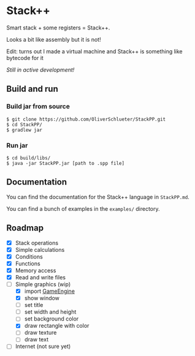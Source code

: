 # Stack++

Smart stack + some registers = Stack++.

Looks a bit like assembly but it is not!

Edit: turns out I made a virtual machine and Stack++ is something like bytecode for it

_Still in active development!_

## Build and run

### Build jar from source

````console
$ git clone https://github.com/OliverSchlueter/StackPP.git
$ cd StackPP/
$ gradlew jar
````

### Run jar

````console
$ cd build/libs/
$ java -jar StackPP.jar [path to .spp file]
````

## Documentation

You can find the documentation for the Stack++ language in ``StackPP.md``.

You can find a bunch of examples in the ``examples/`` directory.

## Roadmap

- [x] Stack operations
- [x] Simple calculations
- [x] Conditions
- [x] Functions
- [x] Memory access
- [x] Read and write files
- [ ] Simple graphics (wip)
    - [x] import [GameEngine](https://github.com/OliverSchlueter/GameEngine)
    - [x] show window
    - [ ] set title
    - [ ] set width and height
    - [ ] set background color
    - [x] draw rectangle with color
  - [ ] draw texture
  - [ ] draw text
- [ ] Internet (not sure yet)
